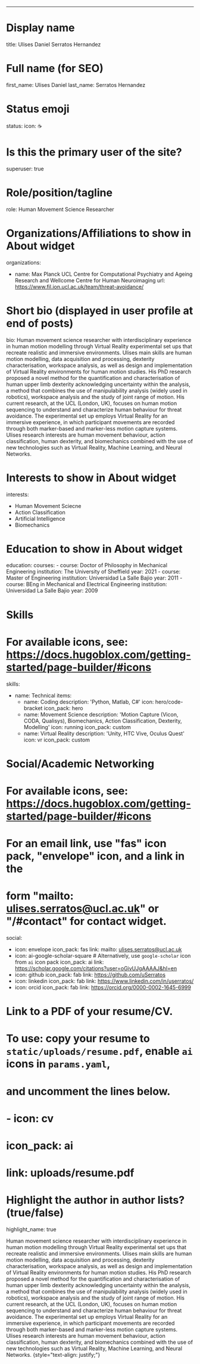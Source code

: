 ---
# Display name
title: Ulises Daniel Serratos Hernandez

# Full name (for SEO)
first_name: Ulises Daniel
last_name: Serratos Hernandez

# Status emoji
status:
  icon: ☕️

# Is this the primary user of the site?
superuser: true

# Role/position/tagline
role: Human Movement Science Researcher

# Organizations/Affiliations to show in About widget
organizations:
  - name: Max Planck UCL Centre for Computational Psychiatry and Ageing Research and Wellcome Centre for Human Neuroimaging
    url: https://www.fil.ion.ucl.ac.uk/team/threat-avoidance/

# Short bio (displayed in user profile at end of posts)
bio: Human movement science researcher with interdisciplinary experience in human motion modelling through Virtual Reality experimental set ups that recreate realistic and immersive environments. Ulises main skills are human motion modelling, data acquisition and processing, dexterity characterisation, workspace analysis, as well as design and implementation of Virtual Reality environments for human motion studies. His PhD research proposed a novel method for the quantification and characterisation of human upper limb dexterity acknowledging uncertainty within the analysis, a method that combines the use of manipulability analysis (widely used in robotics), workspace analysis and the study of joint range of motion. His current research, at the UCL (London, UK), focuses on human motion sequencing to understand and characterize human behaviour for threat avoidance. The experimental set up employs Virtual Reality for an immersive experience, in which participant movements are recorded through both marker-based and marker-less motion capture systems. Ulises research interests are human movement behaviour, action classification, human dexterity, and biomechanics combined with the use of new technologies such as Virtual Reality, Machine Learning, and Neural Networks.

# Interests to show in About widget
interests:
  - Human Movement Sciecne
  - Action Classification
  - Artificial Intelligence
  - Biomechanics

# Education to show in About widget
education:
  courses:
    - course: Doctor of Philosophy in Mechanical Engineering
      institution: The University of Sheffield
      year: 2021
    - course: Master of Engineering
      institution: Universidad La Salle Bajio
      year: 2011
    - course: BEng in Mechanical and Electrical Engineering
      institution: Universidad La Salle Bajio
      year: 2009

# Skills
# For available icons, see: https://docs.hugoblox.com/getting-started/page-builder/#icons
skills:
  - name: Technical
    items:
      - name: Coding
        description: 'Python, Matlab, C#'
        icon: hero/code-bracket
        icon_pack: hero
      - name: Movement Science
        description: 'Motion Capture (Vicon, CODA, Qualisys), Biomechanics, Action Classification, Dexterity, Modelling'
        icon: running
        icon_pack: custom
      - name: Virtual Reality
        description: 'Unity, HTC Vive, Oculus Quest'
        icon: vr
        icon_pack: custom


# Social/Academic Networking
# For available icons, see: https://docs.hugoblox.com/getting-started/page-builder/#icons
#   For an email link, use "fas" icon pack, "envelope" icon, and a link in the
#   form "mailto: ulises.serratos@ucl.ac.uk" or "/#contact" for contact widget.
social:
  - icon: envelope
    icon_pack: fas
    link: mailto: ulises.serratos@ucl.ac.uk
  - icon: ai-google-scholar-square # Alternatively, use `google-scholar` icon from `ai` icon pack
    icon_pack: ai
    link: https://scholar.google.com/citations?user=oGivUJgAAAAJ&hl=en
  - icon: github
    icon_pack: fab
    link: https://github.com/uSerratos
  - icon: linkedin
    icon_pack: fab
    link: https://www.linkedin.com/in/userratos/
  - icon: orcid
    icon_pack: fab
    link: https://orcid.org/0000-0002-1645-6999
  # Link to a PDF of your resume/CV.
  # To use: copy your resume to `static/uploads/resume.pdf`, enable `ai` icons in `params.yaml`,
  # and uncomment the lines below.
  # - icon: cv
  #  icon_pack: ai
  #  link: uploads/resume.pdf

# Highlight the author in author lists? (true/false)
highlight_name: true

Human movement science researcher with interdisciplinary experience in human motion modelling through Virtual Reality experimental set ups that recreate realistic and immersive environments. Ulises main skills are human motion modelling, data acquisition and processing, dexterity characterisation, workspace analysis, as well as design and implementation of Virtual Reality environments for human motion studies. His PhD research proposed a novel method for the quantification and characterisation of human upper limb dexterity acknowledging uncertainty within the analysis, a method that combines the use of manipulability analysis (widely used in robotics), workspace analysis and the study of joint range of motion. His current research, at the UCL (London, UK), focuses on human motion sequencing to understand and characterize human behaviour for threat avoidance. The experimental set up employs Virtual Reality for an immersive experience, in which participant movements are recorded through both marker-based and marker-less motion capture systems. Ulises research interests are human movement behaviour, action classification, human dexterity, and biomechanics combined with the use of new technologies such as Virtual Reality, Machine Learning, and Neural Networks.
{style="text-align: justify;"}
